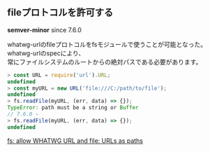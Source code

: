 ## fileプロトコルを許可する

**semver-minor** since 7.6.0

whatwg-urlのfileプロトコルをfsモジュールで使うことが可能となった。  
whatwg-urlのspecにより、  
常にファイルシステムのルートからの絶対パスである必要があります。

```js
> const URL = require('url').URL;
undefined
> const myURL = new URL('file:///C:/path/to/file');
undefined
> fs.readFile(myURL, (err, data) => {});
TypeError: path must be a string or Buffer
// 7.6.0 ~
> fs.readFile(myURL, (err, data) => {});
undefined
```

[fs: allow WHATWG URL and file: URLs as paths](https://github.com/nodejs/node/pull/10739)
